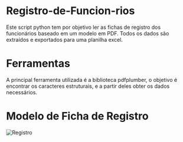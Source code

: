 # Registro-de-Funcion-rios
Este script python tem por objetivo ler as fichas de registro dos funcionários baseado em um modelo em PDF. Todos os dados são extraídos e exportados para uma planilha excel.

# Ferramentas
A principal ferramenta utilizada é a biblioteca pdfplumber, o objetivo é encontrar os caracteres estruturais, e a partir deles obter os dados necessários.

# Modelo de Ficha de Registro
![Registro](https://github.com/AbnerEFI/Registro-de-Funcion-rios/assets/145677273/c0fa09d5-ba19-4d59-8dfb-9d7dbc6eeb13)
